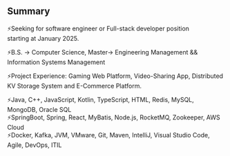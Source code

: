 ## Summary

<!--
**YaoqianM/YaoqianM** is a ✨ _special_ ✨ repository because its `README.md` (this file) appears on your GitHub profile.

Here are some ideas to get you started:


- 🌱 I’m currently learning ...
- 👯 I’m looking to collaborate on ...
- 🤔 I’m looking for help with ...
- 💬 Ask me about ...
- 📫 How to reach me: ...
- 😄 Pronouns: ...
-  Fun fact: ...
-->
⚡Seeking for software engineer or Full-stack developer position\
starting at January 2025.

⚡B.S. -> Computer Science, 
Master-> Engineering Management && Information Systems Management

⚡Project Experience: 
Gaming Web Platform, Video-Sharing App, Distributed KV Storage System and E-Commerce Platform.

⚡Java, C++, JavaScript, Kotlin, TypeScript, HTML, Redis, MySQL, MongoDB, Oracle SQL\
⚡SpringBoot, Spring, React, MyBatis, Node.js, RocketMQ, Zookeeper, AWS Cloud\
⚡Docker, Kafka, JVM, VMware, Git, Maven, IntelliJ, Visual Studio Code, Agile, DevOps, ITIL
